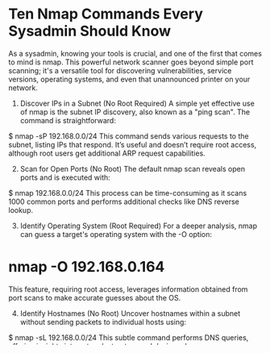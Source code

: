 # Ten Nmap Commands Every Sysadmin Should Know

As a sysadmin, knowing your tools is crucial, and one of the first that comes to mind is nmap. This powerful network scanner goes beyond simple port scanning; it's a versatile tool for discovering vulnerabilities, service versions, operating systems, and even that unannounced printer on your network.

1. Discover IPs in a Subnet (No Root Required)
A simple yet effective use of nmap is the subnet IP discovery, also known as a "ping scan". The command is straightforward:

$ nmap -sP 192.168.0.0/24
This command sends various requests to the subnet, listing IPs that respond. It’s useful and doesn’t require root access, although root users get additional ARP request capabilities.

2. Scan for Open Ports (No Root)
The default nmap scan reveals open ports and is executed with:

$ nmap 192.168.0.0/24
This process can be time-consuming as it scans 1000 common ports and performs additional checks like DNS reverse lookup.

3. Identify Operating System (Root Required)
For a deeper analysis, nmap can guess a target's operating system with the -O option:

# nmap -O 192.168.0.164
This feature, requiring root access, leverages information obtained from port scans to make accurate guesses about the OS.

4. Identify Hostnames (No Root)
Uncover hostnames within a subnet without sending packets to individual hosts using:

$ nmap -sL 192.168.0.0/24
This subtle command performs DNS queries, offering insights into network structure and device roles.

5. TCP SYN and UDP Scan (Root Required)
A comprehensive yet stealthy scan for both TCP and UDP ports is performed with:

# nmap -sS -sU -PN 192.168.0.164
This scan, although time-consuming, is effective for a thorough network analysis.

6. Full Range Port Scan (Root Required)
For an exhaustive port scan across all available ports (1–65535), use:

# nmap -sS -sU -PN -p 1-65535 192.168.0.164
This command extends the TCP SYN and UDP scan to the full range of ports.

7. TCP Connect Scan (No Root)
A TCP connect scan, different from the SYN scan, requests the OS to establish a full TCP connection:

$ nmap -sT 192.168.0.164
This scan is more detectable but doesn’t require root privileges.

8. Aggressive Scan (Root Required)
For a detailed and aggressive analysis, combining port, OS, and service scans:

# nmap -A 192.168.0.164
This option should be used judiciously, as it is more intrusive and easily detected.

Remember, nmap is a powerful tool that should be used responsibly. Whether you're securing your network or troubleshooting, these commands offer a starting point for effective network management. Happy scanning!